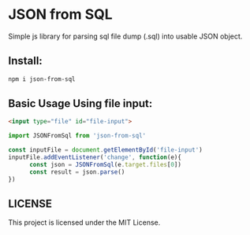 # JSON from SQL
Simple js library for parsing sql file dump (.sql) into usable JSON object.

## Install:

```bash
npm i json-from-sql
```


## Basic Usage Using file input:

```html
<input type="file" id="file-input">
```

```javascript
import JSONFromSql from 'json-from-sql'

const inputFile = document.getElementById('file-input')
inputFile.addEventListener('change', function(e){
      const json = JSONFromSql(e.target.files[0])
      const result = json.parse()
})
```

## LICENSE
This project is licensed under the MIT License.
